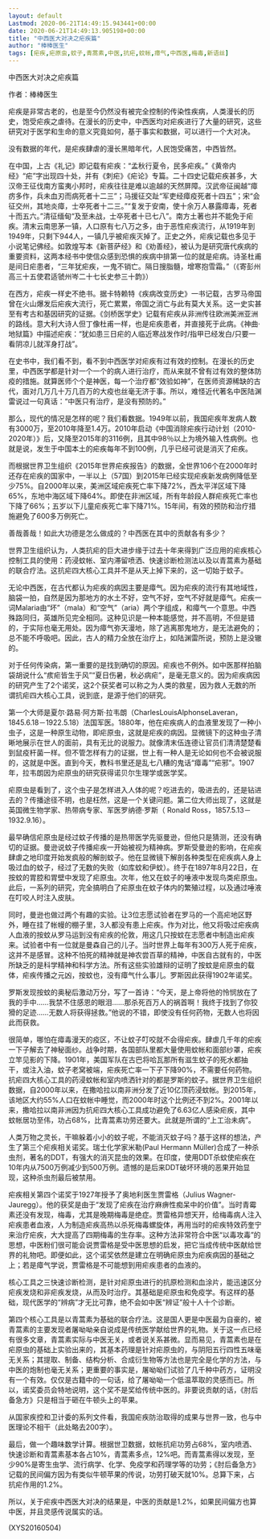 ```yaml
---
layout: default
Lastmod: 2020-06-21T14:49:15.943441+00:00
date: 2020-06-21T14:49:13.905198+00:00
title: "中西医大对决之疟疾篇"
author: "棒棒医生"
tags: [疟疾,疟原虫,蚊子,青蒿素,中医,抗疟,蚊帐,瘴气,中西医,梅毒,新语丝]
---
```


中西医大对决之疟疾篇

作者：棒棒医生

疟疾是非常古老的，也是至今仍然没有被完全控制的传染性疾病，人类漫长的历史，饱受疟疾之虐待。在漫长的历史中，中西医均对疟疾进行了大量的研究，这些研究对于医学和生命的意义究竟如何，基于事实和数据，可以进行一个大对决。

没有数据的年代，是疟疾肆虐的漫长黑暗年代，人民饱受痛苦，中西皆然。

在中国，上古《礼记》即记载有疟疾：“孟秋行夏令，民多疟疾。”《黄帝内经》“疟”字出现四十处，并有《刺疟》《疟论》专篇。二十四史记载疟疾甚多，大汉帝王征伐南方蛮夷小邦时，疟疾往往是难以逾越的天然屏障。汉武帝征闽越“瘴疠多作，兵未血刃而病死者十二三”；马援征交趾“军吏经瘴疫死者十四五”；宋“会征交州，其地炎瘴，士卒死者十二三。”“复发于安南，使十余万人暴露瘴毒，死者十而五六。”清征缅甸“及至未战，士卒死者十已七八”。南方土著也并不能免于疟疾。清末云南思茅一镇，人口原有七八万之多，由于恶性疟疾流行，从1919年到1949年，只剩下944人，一镇几乎被疟疾灭掉了。正史之外，疟疾记载也多见于小说笔记佛经。如敦煌写本《新菩萨经》和《劝善经》，被认为是研究唐代疾病的重要资料，这两本经书中使信众感到恐惧的疾病中排第一位的就是疟病。诗圣杜甫是间日疟患者，“三年犹疟疾，一鬼不销亡。隔日搜脂髓，增寒抱雪霜。”（《寄彭州高三十五使君适虢州岑二十七长史参三十韵》）

在西方，疟疾一样史不绝书。据卡特赖特《疾病改变历史》一书记载，古罗马帝国曾在火山爆发后疟疾大流行，死亡累累，帝国之消亡与此有莫大关系。这一史实甚至有考古和基因研究的证据。《剑桥医学史》记载有疟疾从非洲传往欧洲美洲亚洲的路线。意大利大诗人但丁像杜甫一样，也是疟疾患者，并直接死于此病。《神曲·地狱篇》中描述疟疾：“犹如患三日疟的人临近寒战发作时/指甲已经发白/只要一看阴凉儿就浑身打战”。

在史书中，我们看不到，看不到中西医学对疟疾有过有效的控制。在漫长的历史里，中西医学都是针对一个一个的病人进行治疗，而从来就不曾有过有效的整体防疫的措施。就算医师个个是神医，每一个治疗都“效验如神”，在医师资源稀缺的古代，面对几万几十万几百万的大疫也丝毫无济于事。所以，难怪近代著名中医陆渊雷说过一句真话：“中医只有治疗，是没有预防的。”

那么，现代的情况是怎样的呢？我们看数据。1949年以前，我国疟疾年发病人数有3000万，至2010年降至1.4万。2010年启动《中国消除疟疾行动计划（2010-2020年）》后，又降至2015年的3116例，且其中98％以上为境外输入性病例。也就是说，发生于中国本土的疟疾每年不到100例，几乎已经可说是消灭了疟疾。

而根据世界卫生组织《2015年世界疟疾报告》的数据，全世界106个在2000年时还存在疟疾的国家中，一半以上（57国）到2015年已经实现疟疾新发病例降低至少75%。自2000年以来，美洲区域疟疾死亡率下降72%，西太平洋区域下降65%，东地中海区域下降64%。即使在非洲区域，所有年龄段人群疟疾死亡率也下降了66%；五岁以下儿童疟疾死亡率下降71%。15年间，有效的预防和治疗措施避免了600多万例死亡。

善哉善哉！如此大功德是怎么做成的？中西医在其中的贡献各有多少？

世界卫生组织认为，人类抗疟的巨大进步缘于过去十年来得到广泛应用的疟疾核心控制工具的使用：药浸蚊帐、室内滞留喷洒、快速诊断检测法以及以青蒿素为基础的联合疗法。这抗疟四大核心工具并不是从天上掉下来的，这一切始于蚊子。

无论中西医，在古代都认为疟疾的病因主要是瘴气。因为疟疾的流行有其地域性，脑袋一拍，自然是因为那地方的水土不好，空气不好，空气不好就是瘴气。疟疾一词Malaria由“坏”（mala）和“空气”（aria）两个字组成，和瘴气一个意思。中西殊路同归，英雄所见完全相同。这种见识是一种本能感觉，并不高明，不但是错的，于实际也毫无用处。因为瘴气弥天漫地，除了逃离那鬼地方，是无法避免的；总不能不呼吸吧。因此，古人的精力全放在治疗上，如陆渊雷所说，预防上是没辙的。

对于任何传染病，第一重要的是找到确切的原因。疟疾也不例外。如中医那样拍脑袋胡说什么“痎疟皆生于风”“夏日伤暑，秋必病疟”，是毫无意义的。因为疟疾病因的研究产生了2个诺奖，这2个获奖者可以称之为人类的救星，因为救人无数的所谓抗疟四大核心工具，说到底，是源于他们的研究。

第一个大师是夏尔·路易·阿方斯·拉韦朗（CharlesLouisAlphonseLaveran，1845.6.18－1922.5.18）法国军医。1880年，他在疟疾病人的血液里发现了一种小虫子，这是一种原生动物，即疟原虫，这就是疟疾的病因。显微镜下的这种虫子清晰地展示在世人的面前，具有无比的说服力。就像清末伍连德让官员们清清楚楚看到鼠疫杆菌一样。但不管怎样有力的证据，世上有一种人是无论如何也不会被说服的，这就是中医。直到今天，教科书里还是乱七八糟的鬼话“瘴毒”“疟邪”。1907年，拉韦朗因为疟原虫的研究获得诺贝尔生理学或医学奖。

疟原虫是看到了，这个虫子是怎样进入人体的呢？吃进去的，吸进去的，还是钻进去的？传播途径不明，也是枉然，这是一个关键问题。第二位大师出现了，这就是英国微生物学家、热带病专家、军医罗纳德·罗斯（ Ronald Ross，1857.5.13－1932.9.16）。

最早确信疟原虫是经过蚊子传播的是热带医学先驱曼逊，但他只是猜测，还没有确切的证据。曼逊说蚊子传播疟疾一开始被视为精神病。罗斯受曼逊的影响，在疟疾肆虐之地印度开始发疯般的解剖蚊子。他在显微镜下解剖各种类型在疟疾病人身上吸过血的蚊子，经过了无数的失败（如库蚊和伊蚊）。终于在1897年8月22日，在按蚊的胃腔和胃壁中发现了疟原虫。次年，他又在蚊子的唾液中发现鸟类疟原虫。此后，一系列的研究，完全搞明白了疟原虫在蚊子体内的繁殖过程，以及通过唾液在叮咬人时注入皮肤。

同时，曼逊也做过两个有趣的实验。让3位志愿试验者在罗马的一个高疟地区野外，睡在挂了帐幔的棚子里，3人都没有患上疟疾。作为对比，他又将吸过疟疾病人血液的按蚊从罗马运到没有疟疾的伦敦，用这几只按蚊在志愿者中制造出疟疾来。试验者中有一位就是曼森自己的儿子。当时世界上每年有300万人死于疟疾，这并不是感冒。这种不怕死的精神就是神农尝百草的精神，中医自古就有的，中医所缺乏的是科学精神和科学方法。所有这些实验雄辩的证明了按蚊是疟原虫的载体，疟疾传播之元凶，按蚊也，没有瘴气什么事儿。罗斯因此获得1902年诺奖。

罗斯发现按蚊的奥秘后激动万分，写了一首诗：“今天，是上帝将他的怜悯放在了我的手中……我禁不住感恩的眼泪……那杀死百万人的祸首啊！我终于找到了你狡猾的足迹……无数人将获得拯救。”他说的不错，即使没有任何药物，无数人也将因此而获救。

很简单，哪怕在瘴毒漫天的疫区，不让蚊子叮咬就不会得疟疾。肆虐几千年的疟疾一下子解去了神秘面纱。战争时期，各国部队里都大量使用蚊帐和面部纱罩，疟疾立竿见影的下降。1901年，美国军队在古巴将哈瓦那所有滋生蚊子的死水都抽干，或注入油，蚊子老窝被端，疟疾死亡率一下子下降90%，不需要任何药物。抗疟四大核心工具的药浸蚊帐和室内喷洒针对的都是罗斯的蚊子。据世界卫生组织数据，自2000年以来，在撒哈拉以南非洲分发了近10亿顶药浸蚊帐。到2015年，该地区大约55%人口在蚊帐中睡觉，而2000年时这个比例还不到2%。2001年以来，撒哈拉以南非洲因为抗疟四大核心工具成功避免了6.63亿人感染疟疾，其中蚊帐居功至伟，功占68%，比青蒿素功劳还要大。此就是所谓的“上工治未病”。

人类万物之灵长，干嘛躲着小小的蚊子呢，不能消灭蚊子吗？基于这样的想法，产生了第三个疟疾相关诺奖。瑞士化学家米勒(Paul Hermann Müller)合成了一种杀虫剂，著名的DDT，有强大的消灭昆虫的效果。在印度，使用DDT杀蚊使疟疾在10年内从7500万例减少到500万例。遗憾的是后来DDT破坏环境的恶果开始显现，这种杀虫剂最后被禁用。

疟疾相关第四个诺奖于1927年授予了奥地利医生贾雷格（Julius Wagner-Jauregg）。他的获奖是由于“发现了疟疾在治疗麻痹性痴呆中的价值”。当时青霉素还没有发现，梅毒，尤其是晚期梅毒是绝症。贾雷格异想天开，给梅毒病人注入疟疾患者血液，人为制造疟疾高热以杀死梅毒螺旋体，再用当时的疟疾特效药奎宁来治疗疟疾，大大提高了四期梅毒的生存率。这种方法非常符合中医“以毒攻毒”的思想，中医粉们很可能会说贾雷格是受中医思想的启发，把它当成传统中医献给世界的礼物吧。即便如此，这个诺奖依然是建立在明确疟原虫为疟疾病因的基础之上；若是瘴气学说，贾雷格是不可能想到用疟疾患者的血液的。

核心工具之三快速诊断检测，是针对疟原虫进行的抗原检测和血涂片，能迅速区分疟疾发烧和非疟疾发烧，从而及时治疗。其基础是疟原虫和免疫学。有这样的基础，现代医学的“辨病”才无比可靠，绝不会如中医“辨证”般十人十个诊断。

第四个核心工具是以青蒿素为基础的联合疗法。这是国人更是中医最为自豪的，被青蒿素的主要发现者屠呦呦亲自说成是传统医学献给世界的礼物。关于这一点已经有很多文章，青蒿素实际与中医无关，或者说关系甚微。显而易见，青蒿素也是在疟原虫的基础上实验出来的，其基本药理是针对疟原虫的，与阴阳五行四性五味毫无关系；其提取、制备、结构分析、合成衍生物等方法也是完全是化学的方法，与中医的炮制也毫无关系；更重要的事实是，屠呦呦们试验了几千种中药方，证明没有一个有效。仅仅是古籍中的一句话，给了屠呦呦一个低温萃取的灵感而已。所以，诺奖委员会特地说明，这个奖不是奖给传统中医的。非要说贡献的话，《肘后备急方》只是相当于砸在牛顿头上的苹果。

从国家疾控和卫计委的系列文件看，我国疟疾防治取得的成果与世界一致，也与中医理论不相干（此处略去200字）。

最后，做一个趣味数学计算。根据世卫数据，蚊帐抗疟功劳占68%，室内喷洒、快速诊断和青蒿素基本各占10%，青蒿素多点，12%吧。而青蒿素得以发现，至少90%是寄生虫学、流行病学、化学、免疫学和药理学等的功劳；《肘后备急方》记载的民间偏方因为有类似牛顿苹果的传说，功劳打破天就10%。总算下来，占抗疟作用的1.2%。

所以，关于疟疾中西医大对决的结果是，中医的贡献是1.2%，如果民间偏方也算中医，并且灵感传说属实的话。

(XYS20160504)

